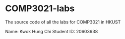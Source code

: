 # COMP3021-labs
The source code of all the labs for COMP3021 in HKUST

Name: Kwok Hung Chi
Student ID: 20603638
